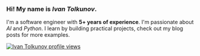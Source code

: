 ### Hi! My name is *Ivan Tolkunov*.

I'm a software engineer with **5+ years of experience**. I'm passionate about *AI* and *Python*. I learn by building practical projects, check out my blog posts for more examples.

[![Ivan Tolkunov profile views](https://u8views.com/api/v1/github/profiles/57285928/views/day-week-month-total-count.svg)](https://u8views.com/github/ivan-tolkunov)

<!--START_SECTION:waka-->
<!--END_SECTION:waka-->
